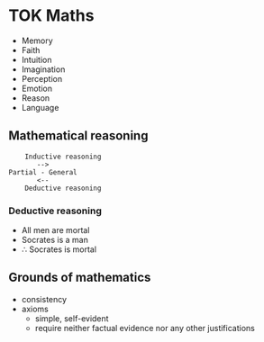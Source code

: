 # TOK Maths
- Memory
- Faith
- Intuition
- Imagination
- Perception
- Emotion
- Reason
- Language

## Mathematical reasoning
        Inductive reasoning
           -->
    Partial - General
           <--
        Deductive reasoning

### Deductive reasoning
- All men are mortal
- Socrates is a man
- $\therefore$ Socrates is mortal

## Grounds of mathematics
- consistency
- axioms
    - simple, self-evident
    - require neither factual evidence nor any other justifications
